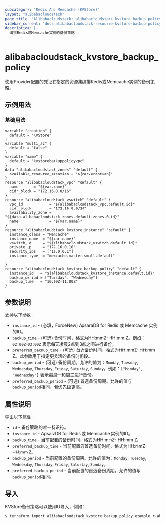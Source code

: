```yaml
---
subcategory: "Redis And Memcache (KVStore)"
layout: "alibabacloudstack"
page_title: "Alibabacloudstack: alibabacloudstack_kvstore_backup_policy"
sidebar_current: "docs-alibabacloudstack-resource-kvstore-backup-policy"
description: |-
  编排Redis或Memcache实例的备份策略
---
```


# alibabacloudstack_kvstore_backup_policy

使用Provider配置的凭证在指定的资源集编排Redis或Memcache实例的备份策略。

## 示例用法

### 基础用法

```
variable "creation" {
  default = "KVStore"
}
variable "multi_az" {
  default = "false"
}
variable "name" {
  default = "kvstorebackuppolicyvpc"
}
data "alibabacloudstack_zones" "default" {
  available_resource_creation = "${var.creation}"
}
resource "alibabacloudstack_vpc" "default" {
  name       = "${var.name}"
  cidr_block = "172.16.0.0/16"
}
resource "alibabacloudstack_vswitch" "default" {
  vpc_id            = "${alibabacloudstack_vpc.default.id}"
  cidr_block        = "172.16.0.0/24"
  availability_zone = "${data.alibabacloudstack_zones.default.zones.0.id}"
  name              = "${var.name}"
}
resource "alibabacloudstack_kvstore_instance" "default" {
  instance_class = "Memcache"
  instance_name  = "${var.name}"
  vswitch_id     = "${alibabacloudstack_vswitch.default.id}"
  private_ip     = "172.16.0.10"
  security_ips   = ["10.0.0.1"]
  instance_type  = "memcache.master.small.default"
  
}
resource "alibabacloudstack_kvstore_backup_policy" "default" {
  instance_id   = "${alibabacloudstack_kvstore_instance.default.id}"
  backup_period = ["Tuesday", "Wednesday"]
  backup_time   = "10:00Z-11:00Z"
}

```

## 参数说明

支持以下参数：

* `instance_id` - (必填，ForceNew) ApsaraDB for Redis 或 Memcache 实例的ID。
* `backup_time` - (可选) 备份时间，格式为HH:mmZ- HH:mm Z。例如：`02:00Z-03:00Z` 表示每天凌晨2点到3点之间进行备份。
* `preferred_backup_time` - (可选) 首选备份时间，格式为HH:mmZ- HH:mm Z。此参数用于指定更灵活的备份时间段。
* `backup_period` - (可选) 备份周期。允许的值为：`Monday`, `Tuesday`, `Wednesday`, `Thursday`, `Friday`, `Saturday`, `Sunday`。例如：`["Monday", "Wednesday"]` 表示每周一和周三进行备份。
* `preferred_backup_period` - (可选) 首选备份周期。允许的值与`backup_period`相同，但优先级更高。

## 属性说明

导出以下属性：

* `id` - 备份策略的唯一标识符。
* `instance_id` - ApsaraDB for Redis 或 Memcache 实例的ID。
* `backup_time` - 当前配置的备份时间，格式为HH:mmZ- HH:mm Z。
* `preferred_backup_time` - 当前配置的首选备份时间，格式为HH:mmZ- HH:mm Z。
* `backup_period` - 当前配置的备份周期。允许的值为：`Monday`, `Tuesday`, `Wednesday`, `Thursday`, `Friday`, `Saturday`, `Sunday`。
* `preferred_backup_period` - 当前配置的首选备份周期。允许的值与`backup_period`相同。

## 导入

KVStore备份策略可以使用ID导入，例如：

```bash
$ terraform import alibabacloudstack_kvstore_backup_policy.example r-abc12345678
```